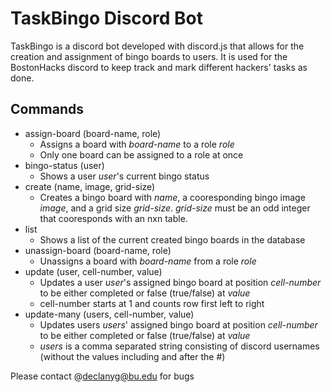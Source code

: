 # TaskBingo Discord Bot

TaskBingo is a discord bot developed with discord.js that allows for the creation and assignment of bingo boards to users. It is used for the BostonHacks discord to keep track and mark different hackers' tasks as done.

## Commands
- assign-board (board-name, role)
    - Assigns a board with *board-name* to a role *role*
    - Only one board can be assigned to a role at once
- bingo-status (user)
    - Shows a user *user*'s current bingo status
- create (name, image, grid-size)
    - Creates a bingo board with *name*, a cooresponding bingo image *image*, and a grid size *grid-size*. *grid-size* must be an odd integer that cooresponds with an nxn table.
- list 
    - Shows a list of the current created bingo boards in the database
- unassign-board (board-name, role)
    - Unassigns a board with *board-name* from a role *role*
- update (user, cell-number, value)
    - Updates a user *user*'s assigned bingo board at position *cell-number* to be either completed or false (true/false) at *value*
    - cell-number starts at 1 and counts row first left to right
- update-many (users, cell-number, value)
    - Updates users *users*' assigned bingo board at position *cell-number* to be either completed or false (true/false) at *value*
    - *users* is a comma separated string consisting of discord usernames (without the values including and after the #)

Please contact @declanyg@bu.edu for bugs



